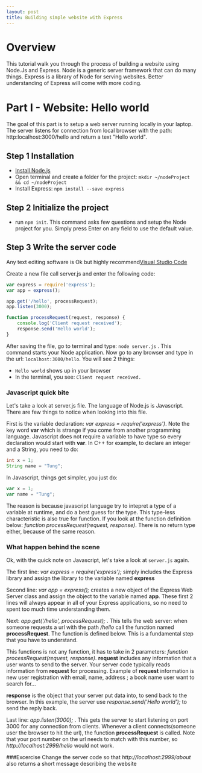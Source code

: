 ```yaml
---
layout: post
title: Building simple website with Express
---
```


# Overview
This tutorial walk you through the process of building a website using Node.Js and Express. Node is a generic server framework that can do many things. Express is a library of Node for serving websites. Better understanding of Express will come with more coding.

# Part I - Website: Hello world
The goal of this part is to setup a web server running locally in your laptop. The server listens for connection from local browser with the path: http:localhost:3000/hello and return a text "Hello world".
## Step 1 Installation
* [Install Node.js](https://nodejs.org/en/download/)
* Open terminal and create a folder for the project: `mkdir ~/nodeProject && cd ~/nodeProject`
* Install Express: `npm install --save express`

## Step 2 Initialize the project
* run `npm init`. This command asks few questions and setup the Node project for you. Simply press Enter on any field to use the default value.

## Step 3 Write the server code
Any text editing software is Ok but highly recommend[Visual Studio Code](https://code.visualstudio.com/Download)

Create a new file call server.js and enter the following code:
```javascript
var express = require('express');
var app = express();

app.get('/hello', processRequest);
app.listen(3000);

function processRequest(request, response) {
    console.log('Client request received');
    response.send('Hello world');
}
```
After saving the file, go to terminal and type: `node server.js` . This command starts your Node application. Now go to any browser and type in the url: `localhost:3000/hello`. You will see 2 things:
* `Hello world` shows up in your browser
* In the terminal, you see: `Client request received.`

### Javascript quick bite
Let's take a look at server.js file. The language of Node.js is Javascript. There are few things to notice when looking into this file.

First is the variable declaration: *var express = require('express')*. Note the key word **var** which is strange if you come from another programming language. Javascript does not require a variable to have type so every declaration would start with **var**. In C++ for example, to declare an integer and a String, you need to do:
```java
int x = 1;
String name = "Tung";
```
In Javascript, things get simpler, you just do:
```javascript
var x = 1;
var name = "Tung";
```
The reason is because javascript language try to intepret a type of a variable at runtime, and do a best guess for the type. This type-less characteristic is also true for function. If you look at the function definition below: *function processRequest(request, response)*. There is no return type either, because of the same reason.

### What happen behind the scene
Ok, with the quick note on Javascript, let's take a look at `server.js` again.

The first line: *var express = require('express');* simply includes the Express library and assign the library to the variable named **express**

Second line: *var app = express();* creates a new object of the Express Web Server class and assign the object to the variable named **app**. These first 2 lines will always appear in all of your Express applications, so no need to spent too much time understanding them.

Next: *app.get('/hello', processRequest);* . This tells the web server: when someone requests a url with the path */hello* call the function named **processRequest**. The function is defined below. This is a fundamental step that you have to understand. 

This functions is not any function, it has to take in 2 parameters: *function processRequest(request, response)*. **request** includes any information that a user wants to send to the server. Your server code typically reads information from **request** for processing. Example of **request** information is new user registration with email, name, address ; a book name user want to search for... 

**response** is the object that your server put data into, to send back to the browser. In this example, the server use *response.send('Hello world');* to send the reply back.

Last line: *app.listen(3000);* . This gets the server to start listening on port 3000 for any connection from clients. Whenever a client connects(someone user the browser to hit the url), the function **processRequest** is called. Note that your port number on the url needs to match with this number, so *http://localhost:2999/hello* would not work.

###Excercise
Change the server code so that *http://localhost:2999/about* also returns a short message describing the website
